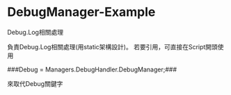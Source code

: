 # DebugManager-Example
Debug.Log相關處理

負責Debug.Log相關處理(用static架構設計)。
若要引用，可直接在Script開頭使用

###Debug = Managers.DebugHandler.DebugManager;###

來取代Debug關鍵字
